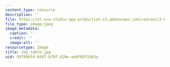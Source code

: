 ```yaml
---
content_type: resource
description: ''
file: https://ol-ocw-studio-app-production.s3.amazonaws.com/courses/2-007-design-and-manufacturing-i-spring-2009/99799bfd4d47b79f420eaa9f69f1943a_chp_table.jpg
file_type: image/jpeg
image_metadata:
  caption: ''
  credit: ''
  image-alt: ''
resourcetype: Image
title: chp_table.jpg
uid: 99799bfd-4d47-b79f-420e-aa9f69f1943a
---
```

